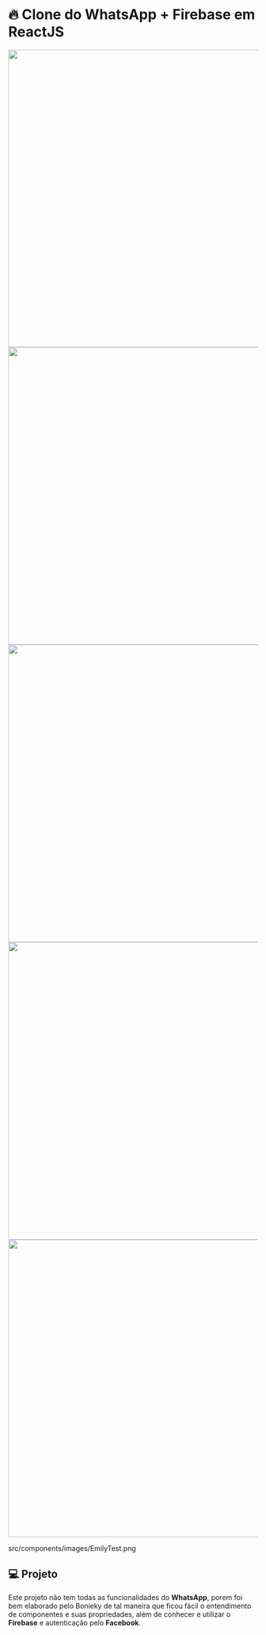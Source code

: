 # :fire: Clone do WhatsApp + Firebase em ReactJS

<p align="center">
  <img src=".src/components/images/initial.png" width="600">
  <img src=".src/components/images/initial1.png" width="600">
  <img src=".src/components/images/emojis.png" width="600">
  <img src=".src/components/images/EmilyTest.png" width="600">
  <img src=".src/components/images/renata.png" width="600">
  
</p>
src/components/images/EmilyTest.png

## :computer: Projeto

Este projeto não tem todas as funcionalidades do **WhatsApp**, porem foi bem elaborado pelo Bonieky de tal maneira que ficou fácil o entendimento de componentes e suas propriedades, além de conhecer e utilizar o **Firebase** e autenticação pelo **Facebook**.
